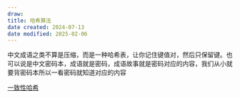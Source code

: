 ```yaml
---
draw:
title: 哈希算法
date created: 2024-07-13
date modified: 2025-02-06
---
```


中文成语之类不算是压缩，而是一种哈希表，让你记住键值对，然后只保留键。也可以说是中文密码本，成语就是密码，成语故事就是密码对应的内容，我们从小就要背密码本所以一看密码就知道对应的内容

[一致性哈希](一致性哈希.md)
